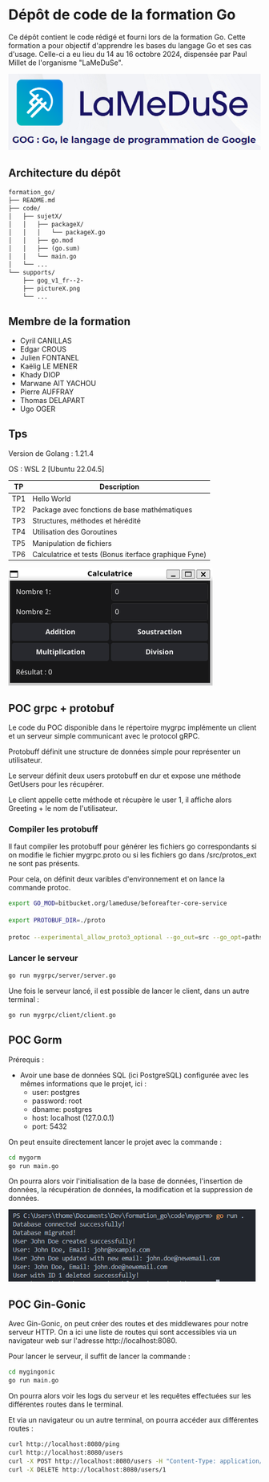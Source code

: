 # Dépôt de code de la formation Go

Ce dépôt contient le code rédigé et fourni lors de la formation Go. Cette formation a pour objectif d'apprendre les bases du langage Go et ses cas d'usage. Celle-ci a eu lieu du 14 au 16 octobre 2024, dispensée par Paul Millet de l'organisme "LaMeDuSe".

![alt text](supports/lameduse.png)

## Architecture du dépôt

```
formation_go/
├── README.md
├── code/
│   ├── sujetX/
│   │   ├── packageX/
│   │   │   └── packageX.go
│   │   ├── go.mod
│   │   ├── (go.sum)
│   │   └── main.go
│   └── ...
└── supports/
    ├── gog_v1_fr--2-
    ├── pictureX.png
    └── ...
```

## Membre de la formation

- Cyril CANILLAS
- Edgar CROUS
- Julien FONTANEL
- Kaëlig LE MENER
- Khady DIOP
- Marwane AIT YACHOU
- Pierre AUFFRAY
- Thomas DELAPART
- Ugo OGER

## Tps

Version de Golang : 1.21.4

OS : WSL 2 [Ubuntu 22.04.5]

| TP     | Description                                              |
| ------ | -------------------------------------------------------- |
| TP1    | Hello World                                              |
| TP2    | Package avec fonctions de base mathématiques             |
| TP3    | Structures, méthodes et hérédité                         |
| TP4    | Utilisation des Goroutines                               |
| TP5    | Manipulation de fichiers                                 |
| TP6    | Calculatrice et tests (Bonus iterface graphique Fyne)    |

![alt text](supports/calc.png)

## POC grpc + protobuf

Le code du POC disponible dans le répertoire mygrpc implémente un client et un serveur simple communicant avec le protocol gRPC.

Protobuff définit une structure de données simple pour représenter un utilisateur.

Le serveur définit deux users protobuff en dur et expose une méthode GetUsers pour les récupérer.

Le client appelle cette méthode et récupère le user 1, il affiche alors Greeting + le nom de l'utilisateur.

### Compiler les protobuff

Il faut compiler les protobuff pour générer les fichiers go correspondants si on modifie le fichier mygrpc.proto ou si les fichiers go dans /src/protos_ext ne sont pas présents.

Pour cela, on définit deux varibles d'environnement et on lance la commande protoc.
```bash
export GO_MOD=bitbucket.org/lameduse/beforeafter-core-service

export PROTOBUF_DIR=./proto

protoc --experimental_allow_proto3_optional --go_out=src --go_opt=paths=source_relative --go_opt=Mprotos_ext/mygrpc.proto=$GO_MOD/protos_ext protos_ext/mygrpc.proto --go-grpc_out=src --go-grpc_opt=paths=source_relative --go-grpc_opt=Mprotos_ext/mygrpc.proto=$GO_MOD/protos_ext protos_ext/mygrpc.proto
```

### Lancer le serveur

```bash
go run mygrpc/server/server.go
```

Une fois le serveur lancé, il est possible de lancer le client, dans un autre terminal :

```bash
go run mygrpc/client/client.go
```

## POC Gorm

Prérequis :
- Avoir une base de données SQL (ici PostgreSQL) configurée avec les mêmes informations que le projet,
ici :
    - user: postgres
    - password: root
    - dbname: postgres
    - host: localhost (127.0.0.1)
    - port: 5432

On peut ensuite directement lancer le projet avec la commande :

```bash
cd mygorm
go run main.go
```

On pourra alors voir l'initialisation de la base de données, l'insertion de données, la récupération de données, la modification et la suppression de données.

![Logs of Gorm](supports/sql.png)

## POC Gin-Gonic

Avec Gin-Gonic, on peut créer des routes et des middlewares pour notre serveur HTTP. On a ici une liste de routes qui sont accessibles via un navigateur web sur l'adresse http://localhost:8080.

Pour lancer le serveur, il suffit de lancer la commande :

```bash
cd mygingonic
go run main.go
```

On pourra alors voir les logs du serveur et les requêtes effectuées sur les différentes routes dans le terminal.

Et via un navigateur ou un autre terminal, on pourra accéder aux différentes routes :

```bash	
curl http://localhost:8080/ping
curl http://localhost:8080/users
curl -X POST http://localhost:8080/users -H "Content-Type: application/json" -d "\"Dave\""
curl -X DELETE http://localhost:8080/users/1
```